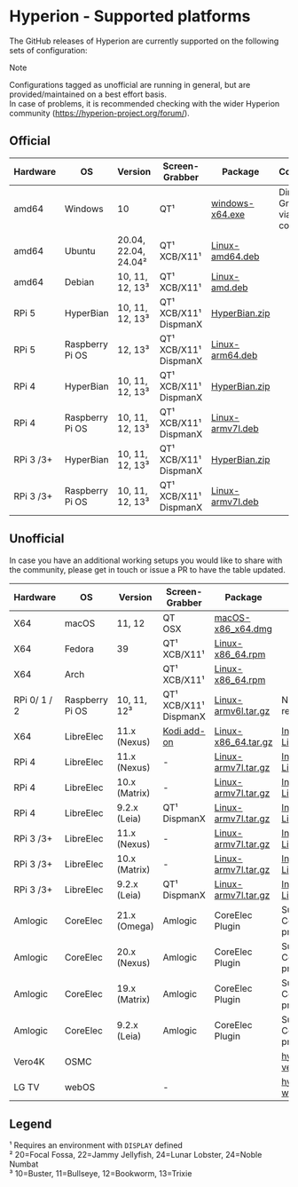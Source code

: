 # Hyperion - Supported platforms
The GitHub releases of Hyperion are currently supported on the following sets of configuration:
> [!NOTE]
> Configurations tagged as unofficial are running in general, but are provided/maintained on a best effort basis.\
> In case of problems, it is recommended checking with the wider Hyperion community (https://hyperion-project.org/forum/).

## Official
| Hardware  | OS              | Version            | Screen-Grabber                          | Package                                                                       | Comments                           |
|-----------|-----------------|--------------------|-----------------------------------------|-------------------------------------------------------------------------------|------------------------------------|
| amd64     | Windows         | 10                 | QT&#xB9;                                | [windows-x64.exe](https://github.com/hyperion-project/hyperion.ng/releases) | Direct X9 Grabber via self-compile |
| amd64     | Ubuntu          | 20.04, 22.04, 24.04&#xB2; | QT&#xB9;<br/>XCB/X11&#xB9;       | [Linux-amd64.deb](https://github.com/hyperion-project/hyperion.ng/releases)  |                                    |
| amd64     | Debian          | 10, 11, 12, 13&#xB3;   | QT&#xB9;<br/>XCB/X11&#xB9;              | [Linux-amd.deb](https://github.com/hyperion-project/hyperion.ng/releases)  |                                    |
| RPi 5     | HyperBian       | 10, 11, 12, 13&#xB3;   | QT&#xB9;<br/>XCB/X11&#xB9;<br/>DispmanX | [HyperBian.zip](https://github.com/Hyperion-Project/HyperBian/releases)       |                                    |
| RPi 5     | Raspberry Pi OS | 12, 13&#xB3;   | QT&#xB9;<br/>XCB/X11&#xB9;<br/>DispmanX | [Linux-arm64.deb](https://github.com/hyperion-project/hyperion.ng/releases)  |                                    |
| RPi 4     | HyperBian       | 10, 11, 12, 13&#xB3;   | QT&#xB9;<br/>XCB/X11&#xB9;<br/>DispmanX | [HyperBian.zip](https://github.com/Hyperion-Project/HyperBian/releases)       |                                    |
| RPi 4     | Raspberry Pi OS | 10, 11, 12, 13&#xB3;   | QT&#xB9;<br/>XCB/X11&#xB9;<br/>DispmanX | [Linux-armv7l.deb](https://github.com/hyperion-project/hyperion.ng/releases)  |                                    |
| RPi 3 /3+ | HyperBian       | 10, 11, 12, 13&#xB3;   | QT&#xB9;<br/>XCB/X11&#xB9;<br/>DispmanX | [HyperBian.zip](https://github.com/hyperion-project/hyperion.ng/releases)     |                                    |
| RPi 3 /3+ | Raspberry Pi OS | 10, 11, 12, 13&#xB3;   | QT&#xB9;<br/>XCB/X11&#xB9;<br/>DispmanX | [Linux-armv7l.deb](https://github.com/hyperion-project/hyperion.ng/releases)  |                                    |

## Unofficial
In case you have an additional working setups you would like to share with the community, please get in touch or issue a PR to have the table updated.

| Hardware      | OS              | Version        | Screen-Grabber                          | Package                                                                         | Comments                                                                                                                                                |
|---------------|-----------------|----------------|-----------------------------------------|---------------------------------------------------------------------------------|---------------------------------------------------------------------------------------------------------------------------------------------------------|
| X64           | macOS           | 11, 12         | QT<br>OSX                               | [macOS-x86_x64.dmg](https://github.com/hyperion-project/hyperion.ng/releases)   |                                                                                                                                                         |
| X64           | Fedora          | 39             | QT&#xB9;<br/>XCB/X11&#xB9;              | [Linux-x86_64.rpm](https://github.com/hyperion-project/hyperion.ng/releases)    |                                                                                                                                                         |
| X64           | Arch            |                | QT&#xB9;<br/>XCB/X11&#xB9;              | [Linux-x86_64.rpm](https://github.com/hyperion-project/hyperion.ng/releases)    |                                                                                                                                                         |
| RPi 0/ 1 / 2  | Raspberry Pi OS | 10, 11, 12&#xB3;| QT&#xB9;<br/>XCB/X11&#xB9;<br/>DispmanX | [Linux-armv6l.tar.gz](https://github.com/hyperion-project/hyperion.ng/releases) | No recommended                                                                                                                                          |
| X64           | LibreElec       | 11.x (Nexus)   | [Kodi add-on](https://github.com/hyperion-project/hyperion.kodi/releases) | [Linux-x86_64.tar.gz](https://github.com/hyperion-project/hyperion.ng/releases) | [Install on LibreELEC](https://hyperion-project.org/forum/index.php?thread/10463-install-hyperion-ng-on-libreelec-x86-64-rpi-inoffiziell-unofficially/) |
| RPi 4         | LibreElec       | 11.x (Nexus)   | -                                       | [Linux-armv7l.tar.gz](https://github.com/hyperion-project/hyperion.ng/releases) | [Install on LibreELEC](https://hyperion-project.org/forum/index.php?thread/10463-install-hyperion-ng-on-libreelec-x86-64-rpi-inoffiziell-unofficially/) |
| RPi 4         | LibreElec       | 10.x (Matrix)  | -                                       | [Linux-armv7l.tar.gz](https://github.com/hyperion-project/hyperion.ng/releases) | [Install on LibreELEC](https://hyperion-project.org/forum/index.php?thread/10463-install-hyperion-ng-on-libreelec-x86-64-rpi-inoffiziell-unofficially/) |
| RPi 4         | LibreElec       | 9.2.x (Leia)   | QT&#xB9;<br/>DispmanX                   | [Linux-armv7l.tar.gz](https://github.com/hyperion-project/hyperion.ng/releases) | [Install on LibreELEC](https://hyperion-project.org/forum/index.php?thread/10463-install-hyperion-ng-on-libreelec-x86-64-rpi-inoffiziell-unofficially/) |
| RPi 3 /3+     | LibreElec       | 11.x (Nexus)   | -                                       | [Linux-armv7l.tar.gz](https://github.com/hyperion-project/hyperion.ng/releases) | [Install on LibreELEC](https://hyperion-project.org/forum/index.php?thread/10463-install-hyperion-ng-on-libreelec-x86-64-rpi-inoffiziell-unofficially/) |
| RPi 3 /3+     | LibreElec       | 10.x (Matrix)  | -                                       | [Linux-armv7l.tar.gz](https://github.com/hyperion-project/hyperion.ng/releases) | [Install on LibreELEC](https://hyperion-project.org/forum/index.php?thread/10463-install-hyperion-ng-on-libreelec-x86-64-rpi-inoffiziell-unofficially/) |
| RPi 3 /3+     | LibreElec       | 9.2.x (Leia)   | QT&#xB9;<br/>DispmanX                   | [Linux-armv7l.tar.gz](https://github.com/hyperion-project/hyperion.ng/releases) | [Install on LibreELEC](https://hyperion-project.org/forum/index.php?thread/10463-install-hyperion-ng-on-libreelec-x86-64-rpi-inoffiziell-unofficially/) |
| Amlogic       | CoreElec        | 21.x (Omega)   | Amlogic                                 | CoreElec Plugin                                                                 | Supported via CoreElec project                                                                                                                          |
| Amlogic       | CoreElec        | 20.x (Nexus)   | Amlogic                                 | CoreElec Plugin                                                                 | Supported via CoreElec project                                                                                                                          |
| Amlogic       | CoreElec        | 19.x (Matrix)  | Amlogic                                 | CoreElec Plugin                                                                 | Supported via CoreElec project                                                                                                                          |
| Amlogic       | CoreElec        | 9.2.x (Leia)   | Amlogic                                 | CoreElec Plugin                                                                 | Supported via CoreElec project                                                                                                                          |
| Vero4K        | OSMC            |                |                                         |                                                                                 | [hyperion-vero4k](https://github.com/hissingshark/hyperion-vero4k)                                                                                      |
| LG TV         | webOS           |                | -                                       |                                                                                 | [hyperion-webos](https://github.com/webosbrew/hyperion-webos)                                                                                           |

Legend
---
&#xB9; Requires an environment with `DISPLAY` defined\
&#xB2; 20=Focal Fossa, 22=Jammy Jellyfish, 24=Lunar Lobster, 24=Noble Numbat\
&#xB3; 10=Buster, 11=Bullseye, 12=Bookworm, 13=Trixie
